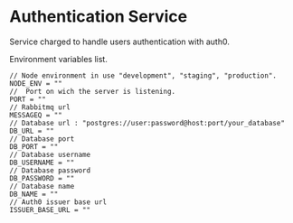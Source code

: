 # Authentication Service

Service charged to handle users authentication with auth0.

Environment variables list.

```env
// Node environment in use "development", "staging", "production".
NODE_ENV = ""
//  Port on wich the server is listening.
PORT = ""
// Rabbitmq url
MESSAGEQ = ""
// Database url : "postgres://user:password@host:port/your_database"
DB_URL = ""
// Database port
DB_PORT = ""
// Database username
DB_USERNAME = ""
// Database password
DB_PASSWORD = ""
// Database name
DB_NAME = ""
// Auth0 issuer base url
ISSUER_BASE_URL = ""
```
